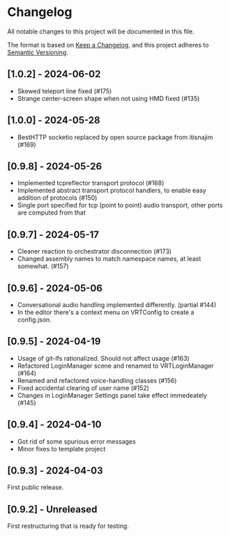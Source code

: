 # Changelog

All notable changes to this project will be documented in this file.

The format is based on [Keep a Changelog](https://keepachangelog.com/en/1.1.0/),
and this project adheres to [Semantic Versioning](https://semver.org/spec/v2.0.0.html).

## [1.0.2] - 2024-06-02

- Skewed teleport line fixed (#175)
- Strange center-screen shape when not using HMD fixed (#135)

## [1.0.0] - 2024-05-28

- BestHTTP socketio replaced by open source package from itisnajim (#169)

## [0.9.8] - 2024-05-26

- Implemented tcpreflector transport protocol (#168)
- Implemented abstract transport protocol handlers, to enable easy addition of protocols (#150)
- Single port specified for tcp (point to point) audio transport, other ports are computed from that

## [0.9.7] - 2024-05-17

- Cleaner reaction to orchestrator disconnection (#173)
- Changed assembly names to match namespace names, at least somewhat. (#157)

## [0.9.6] - 2024-05-06

- Conversational audio handling implemented differently. (partial #144)
- In the editor there's a context menu on VRTConfig to create a config.json.

## [0.9.5] - 2024-04-19

- Usage of git-lfs rationalized. Should not affect usage (#163)
- Refactored LoginManager scene and renamed to VRTLoginManager (#164)
- Renamed and refactored voice-handling classes (#156)
- Fixed accidental clearing of user name (#152)
- Changes in LoginManager Settings panel take effect immedeately (#145)

## [0.9.4] - 2024-04-10

- Got rid of some spurious error messages
- Minor fixes to template project

## [0.9.3] - 2024-04-03

First public release.

## [0.9.2] - Unreleased

First restructuring that is ready for testing.